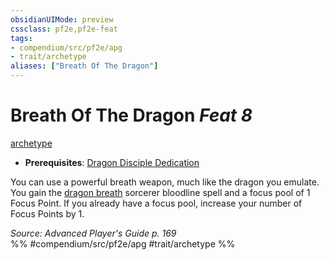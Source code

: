 ```yaml
---
obsidianUIMode: preview
cssclass: pf2e,pf2e-feat
tags:
- compendium/src/pf2e/apg
- trait/archetype
aliases: ["Breath Of The Dragon"]
---
```

# Breath Of The Dragon  *Feat 8*  
[archetype](/rules/traits/archetype.md)  

- **Prerequisites**: [Dragon Disciple Dedication](/compendium/feats/dragon-disciple-dedication-apg.md)

You can use a powerful breath weapon, much like the dragon you emulate. You gain the [dragon breath](/compendium/spells/dragon-breath.md) sorcerer bloodline spell and a focus pool of 1 Focus Point. If you already have a focus pool, increase your number of Focus Points by 1.

*Source: Advanced Player's Guide p. 169*  
%% #compendium/src/pf2e/apg #trait/archetype %%